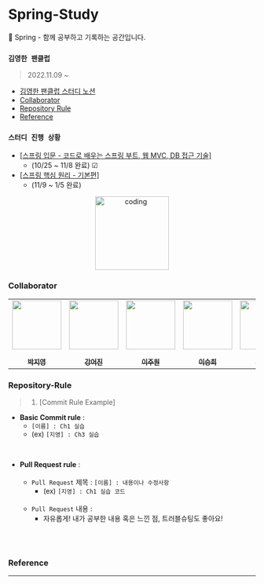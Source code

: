 # Spring-Study
🎄 Spring - 함께 공부하고 기록하는 공간입니다.

### `김영한 팬클럽`
> 2022.11.09 ~ 
  - <a href="https://www.notion.so/a1c5a703fef5452eaf361de6e3bc58dc">김영한 팬클럽 스터디 노션</a>
  - [Collaborator](#collaborator)
  - [Repository Rule](#repository-rule)
  - [Reference](#reference)
### `스터디 진행 상황`
- <a href="https://www.inflearn.com/course/%EC%8A%A4%ED%94%84%EB%A7%81-%EC%9E%85%EB%AC%B8-%EC%8A%A4%ED%94%84%EB%A7%81%EB%B6%80%ED%8A%B8">[스프링 입문 - 코드로 배우는 스프링 부트, 웹 MVC, DB 접근 기술]</a>
  - (10/25 ~ 11/8 완료) ☑
- <a href="https://www.inflearn.com/course/%EC%8A%A4%ED%94%84%EB%A7%81-%ED%95%B5%EC%8B%AC-%EC%9B%90%EB%A6%AC-%EA%B8%B0%EB%B3%B8%ED%8E%B8">[스프링 핵심 원리 - 기본편]</a>
  - (11/9 ~ 1/5 완료)
  
<p align="center">
  <img src="https://t1.daumcdn.net/cfile/tistory/9941A1385B99240D2E" alt="coding" width="150px" />
	
</p>

### Collaborator

<p align="center">
  
<table align="center" >
   <tr>
        <td align="center"><a href="https://github.com/ziiyouth"><img src="https://github.com/ziiyouth.png" width="100px;" alt=""/><br /><sub><b><br/>박지영</b></sub></a></td>
<td align="center"><a href="https://github.com/Ginieee"><img src="https://github.com/Ginieee.png" width="100px;" alt=""/><br /><sub><b><br/>강어진</b></sub></a></td>
<td align="center"><a href="https://github.com/juwonleee"><img src="https://github.com/juwonleee.png" width="100px;" alt=""/><br /><sub><b><br/>이주원</b></sub></a></td>
        <td align="center"><a href="https://github.com/lsh9295"><img src="https://github.com/lsh9295.png" width="100px;" alt=""/><br /><sub><b><br/>이승희</b></sub></a></td>
        <td align="center"><a href="https://github.com/OJOJIN"><img src="https://github.com/OJOJIN.png" width="100px;" alt=""/><br /><sub><b><br/>오진영</b></sub></a></td>
        <td align="center"><a href="https://github.com/MinchoGreenT"><img src="https://github.com/MinchoGreenT.png" width="100px;" alt=""/><br /><sub><b><br/>이은섭</b></sub></a></td>
   </tr>
</table>

</p>

### Repository-Rule

> 1) [Commit Rule Example]
- **Basic Commit rule** : <br>
   -  `[이름] : Ch1 실습` 
   - (ex) `[지영] : Ch3 실습` 
   
 <br>
 
- **Pull Request rule** : <br>
    <br>
   - `Pull Request` 제목 : `[이름] : 내용이나 수정사항`
      - (ex) `[지영] : Ch1 실습 코드` <br><br>
   - `Pull Request` 내용 : 
      - 자유롭게! 내가 공부한 내용 혹은 느낀 점, 트러블슈팅도 좋아요!
     

 <br> <br>



### Reference



______________________________________________________________________________________________________________________________________________________
